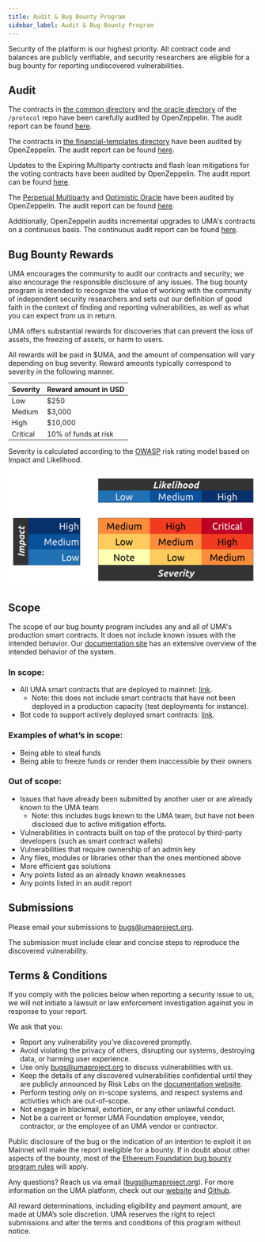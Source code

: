 ```yaml
---
title: Audit & Bug Bounty Program
sidebar_label: Audit & Bug Bounty Program
---
```


Security of the platform is our highest priority.
All contract code and balances are publicly verifiable, and security researchers are eligible for a bug bounty for reporting undiscovered vulnerabilities.

## Audit
The contracts in [the common directory](https://github.com/UMAprotocol/protocol/tree/9d403ddb5f2f07194daefe7da51e0e0a6306f2c4/core/contracts/common) and [the oracle directory](https://github.com/UMAprotocol/protocol/tree/9d403ddb5f2f07194daefe7da51e0e0a6306f2c4/core/contracts/oracle) of the `/protocol` repo have been carefully audited by OpenZeppelin.
The audit report can be found [here](https://blog.openzeppelin.com/uma-audit-phase-1/).

The contracts in [the financial-templates directory](https://github.com/UMAprotocol/protocol/tree/e6eaa48124ae3f209fb117cf05eb18292cf26d21/core/contracts/financial-templates/implementation) have been audited by OpenZeppelin.
The audit report can be found [here](https://blog.openzeppelin.com/uma-audit-phase-2/).

Updates to the Expiring Multiparty contracts and flash loan mitigations for the voting contracts have been audited by OpenZeppelin. The audit report can be found [here](https://blog.openzeppelin.com/uma-audit-phase-3/).

The [Perpetual Multiparty](https://github.com/UMAprotocol/protocol/tree/1631ef7ad29aaeba756ef3b9a01c667e1343df85/packages/core/contracts/financial-templates/perpetual-multiparty) and [Optimistic Oracle](https://github.com/UMAprotocol/protocol/tree/1631ef7ad29aaeba756ef3b9a01c667e1343df85/packages/core/contracts/oracle) have been audited by OpenZeppelin. The audit report can be found [here](https://blog.openzeppelin.com/uma-audit-phase-4/).

Additionally, OpenZeppelin audits incremental upgrades to UMA's contracts on a continuous basis. The continuous audit report can be found [here](https://blog.openzeppelin.com/uma-continuous-audit/).



## Bug Bounty Rewards

UMA encourages the community to audit our contracts and security; we also encourage the responsible disclosure of any issues.
The bug bounty program is intended to recognize the value of working with the community of independent security researchers and sets out our definition of good faith in the context of finding and reporting vulnerabilities, as well as what you can expect from us in return.

UMA offers substantial rewards for discoveries that can prevent the loss of assets, the freezing of assets, or harm to users.

All rewards will be paid in $UMA, and the amount of compensation will vary depending on bug severity. Reward amounts typically correspond to severity in the following manner.

|  Severity                | Reward amount in USD | 
| ----------------------- | ------------------ | 
| Low                     | $250                  | 
| Medium  | $3,000 |
| High | $10,000 |
| Critical | 10% of funds at risk |

Severity is calculated according to the [OWASP](https://owasp.org/www-project-risk-assessment-framework/) risk rating model based on Impact and Likelihood.

![](./severity.png)

## Scope

The scope of our bug bounty program includes any and all of UMA's production smart contracts.
It does not include known issues with the intended behavior.
Our [documentation site](https://docs.umaproject.org/) has an extensive overview of the intended behavior of the system.

### In scope:

- All UMA smart contracts that are deployed to mainnet: [link](https://github.com/UMAprotocol/protocol/tree/master/packages/core/contracts/).
  - Note: this does not include smart contracts that have not been deployed in a production capacity (test deployments for instance).
- Bot code to support actively deployed smart contracts: [link](https://github.com/UMAprotocol/protocol/tree/master/packages/).

### Examples of what’s in scope:

- Being able to steal funds
- Being able to freeze funds or render them inaccessible by their owners

### Out of scope:

- Issues that have already been submitted by another user or are already known to the UMA team
  - Note: this includes bugs known to the UMA team, but have not been disclosed due to active mitigation efforts.
- Vulnerabilities in contracts built on top of the protocol by third-party developers (such as smart contract wallets)
- Vulnerabilities that require ownership of an admin key
- Any files, modules or libraries other than the ones mentioned above
- More efficient gas solutions
- Any points listed as an already known weaknesses
- Any points listed in an audit report

## Submissions

Please email your submissions to bugs@umaproject.org.

The submission must include clear and concise steps to reproduce the discovered vulnerability.

## Terms & Conditions

If you comply with the policies below when reporting a security issue to us, we will not initiate a lawsuit or law enforcement investigation against you in response to your report.

We ask that you:

- Report any vulnerability you’ve discovered promptly.
- Avoid violating the privacy of others, disrupting our systems, destroying data, or harming user experience.
- Use only bugs@umaproject.org to discuss vulnerabilities with us.
- Keep the details of any discovered vulnerabilities confidential until they are publicly announced by Risk Labs on the [documentation website](https://docs.umaproject.org/).
- Perform testing only on in-scope systems, and respect systems and activities which are out-of-scope.
- Not engage in blackmail, extortion, or any other unlawful conduct.
- Not be a current or former UMA Foundation employee, vendor, contractor, or the employee of an UMA vendor or contractor.

Public disclosure of the bug or the indication of an intention to exploit it on Mainnet will make the report ineligible for a bounty.
If in doubt about other aspects of the bounty, most of the [Ethereum Foundation bug bounty program rules](https://bounty.ethereum.org/) will apply.

Any questions?
Reach us via email (bugs@umaproject.org).
For more information on the UMA platform, check out our [website](http://www.umaproject.org) and [Github](https://github.com/UMAprotocol/).

All reward determinations, including eligibility and payment amount, are made at UMA’s sole discretion.
UMA reserves the right to reject submissions and alter the terms and conditions of this program without notice.
